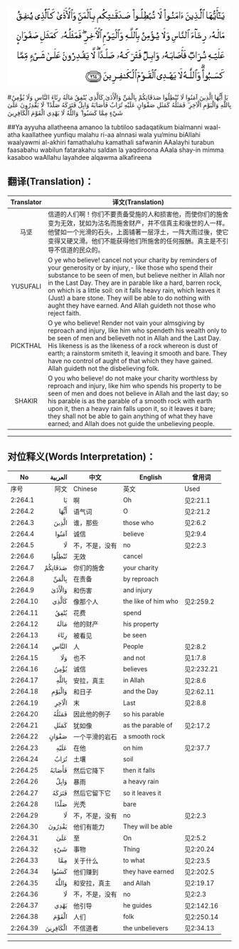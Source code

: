 ![002:264](images/002_264.gif)

#يَا أَيُّهَا الَّذِينَ آمَنُوا لَا تُبْطِلُوا صَدَقَاتِكُمْ بِالْمَنِّ وَالْأَذَىٰ كَالَّذِي يُنْفِقُ مَالَهُ رِئَاءَ النَّاسِ وَلَا يُؤْمِنُ بِاللَّهِ وَالْيَوْمِ الْآخِرِ ۖ فَمَثَلُهُ كَمَثَلِ صَفْوَانٍ عَلَيْهِ تُرَابٌ فَأَصَابَهُ وَابِلٌ فَتَرَكَهُ صَلْدًا ۖ لَا يَقْدِرُونَ عَلَىٰ شَيْءٍ مِمَّا كَسَبُوا ۗ وَاللَّهُ لَا يَهْدِي الْقَوْمَ الْكَافِرِينَ 

##Ya ayyuha allatheena amanoo la tubtiloo sadaqatikum bialmanni waal-atha kaallathee yunfiqu malahu ri-aa alnnasi wala yu/minu biAllahi waalyawmi al-akhiri famathaluhu kamathali safwanin AAalayhi turabun faasabahu wabilun fatarakahu saldan la yaqdiroona AAala shay-in mimma kasaboo waAllahu layahdee alqawma alkafireena 

## 翻译(Translation)：

| Translator | 译文(Translation)                                            |
| :--------: | ------------------------------------------------------------ |
|    马坚    | 信道的人们啊！你们不要责备受施的人和损害他，而使你们的施舍变为无效，犹如为沽名而施舍财产，并不信真主和後世的人一样。他譬如一个光滑的石头，上面铺著一层浮土，一阵大雨过後，使它变得又硬又滑。他们不能获得他们所施舍的任何报酬。真主是不引导不信道的民众的。 |
|  YUSUFALI  | O ye who believe! cancel not your charity by reminders of your generosity or by injury,- like those who spend their substance to be seen of men, but believe neither in Allah nor in the Last Day. They are in parable like a hard, barren rock, on which is a little soil: on it falls heavy rain, which leaves it (Just) a bare stone. They will be able to do nothing with aught they have earned. And Allah guideth not those who reject faith. |
|  PICKTHAL  | O ye who believe! Render not vain your almsgiving by reproach and injury, like him who spendeth his wealth only to be seen of men and believeth not in Allah and the Last Day. His likeness is as the likeness of a rock whereon is dust of earth; a rainstorm smiteth it, leaving it smooth and bare. They have no control of aught of that which they have gained. Allah guideth not the disbelieving folk. |
|   SHAKIR   | O you who believe! do not make your charity worthless by reproach and injury, like him who spends his property to be seen of men and does not believe in Allah and the last day; so his parable is as the parable of a smooth rock with earth upon it, then a heavy rain falls upon it, so it leaves it bare; they shall not be able to gain anything of what they have earned; and Allah does not guide the unbelieving people. |

---

## 对位释义(Words Interpretation)：

| No   | العربية | 中文    | English | 曾用词 |
| ---- | ------: | ------- | ------- | ------ |
| 序号 |    阿文 | Chinese | 英文    | Used   |
| 2:264.1  | يَا       | 啊             | Oh                  | 见2:21.1   |
| 2:264.2  | أَيُّهَا     | 语气词         | O                   | 见2:21.2   |
| 2:264.3  | الَّذِينَ    | 谁，那些       | those who           | 见2:6.2    |
| 2:264.4  | آمَنُوا    | 诚信           | believe             | 见2:9.4    |
| 2:264.5  | لَا       | 不，不是，没有 | no                  | 见2:2.3    |
| 2:264.6  | تُبْطِلُوا   | 无效           | cancel              |            |
| 2:264.7  | صَدَقَاتِكُمْ  | 你们的施舍     | your charity        |            |
| 2:264.8  | بِالْمَنِّ    | 在责备         | by reproach         |            |
| 2:264.9  | وَالْأَذَىٰ   | 和伤害         | and injury          |            |
| 2:264.10 | كَالَّذِي    | 像那个人       | the like of him who | 见2:259.2  |
| 2:264.11 | يُنْفِقُ     | 花费           | spend               |            |
| 2:264.12 | مَالَهُ     | 他的财产       | his property        |            |
| 2:264.13 | رِئَاءَ     | 被看见         | be seen             |            |
| 2:264.14 | النَّاسِ    | 人             | People              | 见2:8.2    |
| 2:264.15 | وَلَا      | 也不           | and not             | 见1:7.8    |
| 2:264.16 | يُؤْمِنُ     | 诚信           | believes            | 见2:232.21 |
| 2:264.17 | بِاللَّهِ    | 安拉，真主     | in Allah            | 见2:8.6    |
| 2:264.18 | وَالْيَوْمِ   | 和日子         | and the Day         | 见2:62.11  |
| 2:264.19 | الْآخِرِ    | 末             | Last                | 见2:8.8    |
| 2:264.20 | فَمَثَلُهُ    | 因此他的例子   | so his parable      |            |
| 2:264.21 | كَمَثَلِ     | 犹如像         | as the parable of   | 见2:17.2   |
| 2:264.22 | صَفْوَانٍ    | 一个平滑的岩石 | a smooth rock       |            |
| 2:264.23 | عَلَيْهِ     | 在他           | on him              | 见2:37.7   |
| 2:264.24 | تُرَابٌ     | 土壤           | soil                |            |
| 2:264.25 | فَأَصَابَهُ   | 然后它降下     | then it falls       |            |
| 2:264.26 | وَابِلٌ     | 暴雨           | a heavy rain        |            |
| 2:264.27 | فَتَرَكَهُ    | 然后它留下它   | so it leaves it     |            |
| 2:264.28 | صَلْدًا     | 光秃           | bare                |            |
| 2:264.29 | لَا       | 不，不是，没有 | no                  | 见2:2.3    |
| 2:264.30 | يَقْدِرُونَ   | 他们有能力     | They will be able   |            |
| 2:264.31 | عَلَىٰ      | 至             | On                  | 见2:5.2    |
| 2:264.32 | شَيْءٍ      | 事物           | Thing               | 见2:20.24  |
| 2:264.33 | مِمَّا      | 关于什么       | to what             | 见2:23.5   |
| 2:264.34 | كَسَبُوا    | 他们赚到       | they have earned    | 见2:202.5  |
| 2:264.35 | وَاللَّهُ    | 和安拉，真主   | and Allah           | 见2:19.17  |
| 2:264.36 | لَا       | 不，不是，没有 | no                  | 见2:2.3    |
| 2:264.37 | يَهْدِي     | 他引导         | he guides           | 见2:142.16 |
| 2:264.38 | الْقَوْمَ    | 人们           | folk                | 见2:250.14 |
| 2:264.39 | الْكَافِرِينَ | 不信道者       | the unbelievers     | 见2:34.13  |

---
